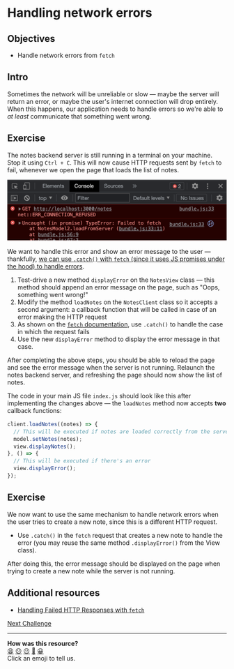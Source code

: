 # Handling network errors

## Objectives

 * Handle network errors from `fetch`

## Intro

Sometimes the network will be unreliable or slow — maybe the server will return an error, or maybe the user's internet connection will drop entirely. When this happens, our application needs to handle errors so we're able to *at least* communicate that something went wrong.

<!-- OMITTED -->

## Exercise

The notes backend server is still running in a terminal on your machine. Stop it using `Ctrl + C`. This will now cause HTTP requests sent by `fetch` to fail, whenever we open the page that loads the list of notes.

![](./resources/fetch-error.png)

We want to handle this error and show an error message to the user — thankfully, [we can use `.catch()` with `fetch` (since it uses JS promises under the hood) to handle errors](https://www.tjvantoll.com/2015/09/13/fetch-and-errors/).

1. Test-drive a new method `displayError` on the `NotesView` class — this method should append an error message on the page, such as "Oops, something went wrong!"
2. Modify the method `loadNotes` on the `NotesClient` class so it accepts a second argument: a callback function that will be called in case of an error making the HTTP request
3. As shown on the [`fetch` documentation](https://developer.mozilla.org/en-US/docs/Web/API/Fetch_API/Using_Fetch), use `.catch()` to handle the case in which the request fails
4. Use the new `displayError` method to display the error message in that case.

After completing the above steps, you should be able to reload the page and see the error message when the server is not running. Relaunch the notes backend server, and refreshing the page should now show the list of notes.

The code in your main JS file `index.js` should look like this after implementing the changes above — the `loadNotes` method now accepts **two** callback functions:
```js
client.loadNotes((notes) => {
  // This will be executed if notes are loaded correctly from the server
  model.setNotes(notes);
  view.displayNotes();
}, () => {
  // This will be executed if there's an error
  view.displayError();
});
```

## Exercise

We now want to use the same mechanism to handle network errors when the user tries to create a new note, since this is a different HTTP request.

 * Use `.catch()` in the `fetch` request that creates a new note to handle the error (you may reuse the same method `.displayError()` from the View class).

After doing this, the error message should be displayed on the page when trying to create a new note while the server is not running.

## Additional resources

 * [Handling Failed HTTP Responses with `fetch`](https://www.tjvantoll.com/2015/09/13/fetch-and-errors/)

[Next Challenge](18_making_it_look_nice.md)

<!-- BEGIN GENERATED SECTION DO NOT EDIT -->

---

**How was this resource?**  
[😫](https://airtable.com/shrUJ3t7KLMqVRFKR?prefill_Repository=makersacademy%2Fjavascript-web-applications&prefill_File=contents%2F17_handling_errors.md&prefill_Sentiment=😫) [😕](https://airtable.com/shrUJ3t7KLMqVRFKR?prefill_Repository=makersacademy%2Fjavascript-web-applications&prefill_File=contents%2F17_handling_errors.md&prefill_Sentiment=😕) [😐](https://airtable.com/shrUJ3t7KLMqVRFKR?prefill_Repository=makersacademy%2Fjavascript-web-applications&prefill_File=contents%2F17_handling_errors.md&prefill_Sentiment=😐) [🙂](https://airtable.com/shrUJ3t7KLMqVRFKR?prefill_Repository=makersacademy%2Fjavascript-web-applications&prefill_File=contents%2F17_handling_errors.md&prefill_Sentiment=🙂) [😀](https://airtable.com/shrUJ3t7KLMqVRFKR?prefill_Repository=makersacademy%2Fjavascript-web-applications&prefill_File=contents%2F17_handling_errors.md&prefill_Sentiment=😀)  
Click an emoji to tell us.

<!-- END GENERATED SECTION DO NOT EDIT -->
